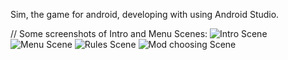 Sim, the game for android, developing with using Android Studio.


// Some screenshots of Intro and Menu Scenes:
![Intro Scene](https://pp.userapi.com/c638827/v638827602/4ad30/iwbuDQxoUDU.jpg)
![Menu Scene](https://pp.userapi.com/c638827/v638827602/4ad3a/RLFo-pZkfcE.jpg)
![Rules Scene](https://pp.userapi.com/c638827/v638827602/4ad43/3HosCYAeVlA.jpg)
![Mod choosing Scene](https://pp.userapi.com/c638827/v638827602/4ad4d/sxgyXxxSJtg.jpg)